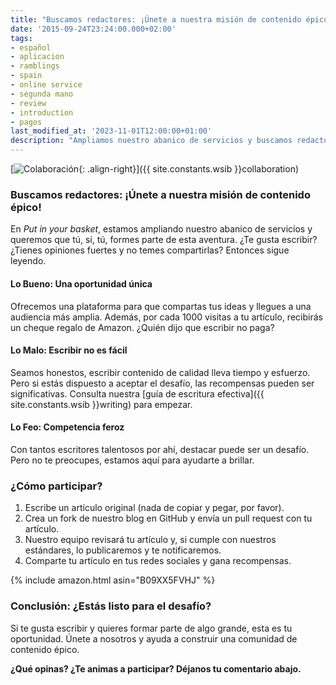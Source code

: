 ```yaml
---
title: "Buscamos redactores: ¡Únete a nuestra misión de contenido épico!"
date: '2015-09-24T23:24:00.000+02:00'
tags:
- español
- aplicacion
- ramblings
- spain
- online service
- segunda mano
- review
- introduction
- pagos
last_modified_at: '2023-11-01T12:00:00+01:00'
description: "Ampliamos nuestro abanico de servicios y buscamos redactores apasionados. ¿Te unes a nuestra misión de contenido épico?"
---
```


[![Colaboración](https://1.bp.blogspot.com/-IFCRdIcblEw/VgRpkejedsI/AAAAAAAAAp0/ybmB0FwaJYI/s320/blog-image-collaboration_copy%255B1%255D.jpg){: .align-right}]({{ site.constants.wsib }}collaboration)

### Buscamos redactores: ¡Únete a nuestra misión de contenido épico!

En *Put in your basket*, estamos ampliando nuestro abanico de servicios y queremos que tú, sí, tú, formes parte de esta aventura. ¿Te gusta escribir? ¿Tienes opiniones fuertes y no temes compartirlas? Entonces sigue leyendo.

#### Lo Bueno: Una oportunidad única

Ofrecemos una plataforma para que compartas tus ideas y llegues a una audiencia más amplia. Además, por cada 1000 visitas a tu artículo, recibirás un cheque regalo de Amazon. ¿Quién dijo que escribir no paga?

#### Lo Malo: Escribir no es fácil

Seamos honestos, escribir contenido de calidad lleva tiempo y esfuerzo. Pero si estás dispuesto a aceptar el desafío, las recompensas pueden ser significativas. Consulta nuestra [guía de escritura efectiva]({{ site.constants.wsib }}writing) para empezar.

#### Lo Feo: Competencia feroz

Con tantos escritores talentosos por ahí, destacar puede ser un desafío. Pero no te preocupes, estamos aquí para ayudarte a brillar.

### ¿Cómo participar?

1. Escribe un artículo original (nada de copiar y pegar, por favor).
2. Crea un fork de nuestro blog en GitHub y envía un pull request con tu artículo.
3. Nuestro equipo revisará tu artículo y, si cumple con nuestros estándares, lo publicaremos y te notificaremos.
4. Comparte tu artículo en tus redes sociales y gana recompensas.

{% include amazon.html asin="B09XX5FVHJ" %}

### Conclusión: ¿Estás listo para el desafío?

Si te gusta escribir y quieres formar parte de algo grande, esta es tu oportunidad. Únete a nosotros y ayuda a construir una comunidad de contenido épico.

**¿Qué opinas? ¿Te animas a participar? Déjanos tu comentario abajo.**
